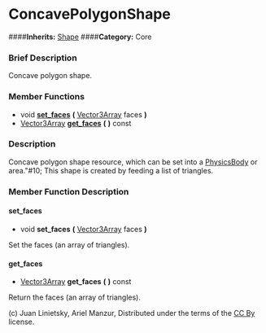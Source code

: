 #  ConcavePolygonShape  
####**Inherits:** [Shape](class_shape)
####**Category:** Core

###  Brief Description  
Concave polygon shape.

###  Member Functions 
  * void  **[set&#95;faces](#set_faces)**  **(** [Vector3Array](class_vector3array) faces  **)**
  * [Vector3Array](class_vector3array)  **[get&#95;faces](#get_faces)**  **(** **)** const

###  Description  
Concave polygon shape resource, which can be set into a [PhysicsBody](class_physicsbody) or area."#10;           This shape is created by feeding a list of triangles.

###  Member Function Description  

#### <a name="set_faces">set_faces</a>
  * void  **set&#95;faces**  **(** [Vector3Array](class_vector3array) faces  **)**

Set the faces (an array of triangles).

#### <a name="get_faces">get_faces</a>
  * [Vector3Array](class_vector3array)  **get&#95;faces**  **(** **)** const

Return the faces (an array of triangles).


(c) Juan Linietsky, Ariel Manzur, Distributed under the terms of the [CC By](https://creativecommons.org/licenses/by/3.0/legalcode) license.
